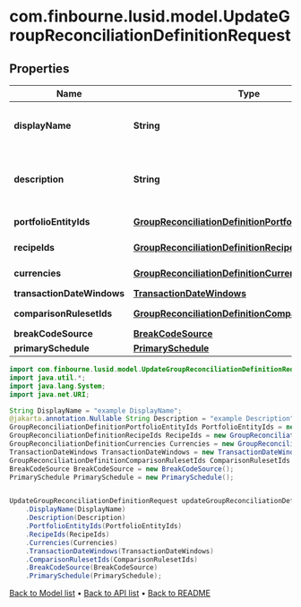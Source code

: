 # com.finbourne.lusid.model.UpdateGroupReconciliationDefinitionRequest

## Properties

Name | Type | Description | Notes
------------ | ------------- | ------------- | -------------
**displayName** | **String** | The name of the Group Reconciliation Definition | [default to String]
**description** | **String** | The description of the Group Reconciliation Definition | [optional] [default to String]
**portfolioEntityIds** | [**GroupReconciliationDefinitionPortfolioEntityIds**](GroupReconciliationDefinitionPortfolioEntityIds.md) |  | [default to GroupReconciliationDefinitionPortfolioEntityIds]
**recipeIds** | [**GroupReconciliationDefinitionRecipeIds**](GroupReconciliationDefinitionRecipeIds.md) |  | [optional] [default to GroupReconciliationDefinitionRecipeIds]
**currencies** | [**GroupReconciliationDefinitionCurrencies**](GroupReconciliationDefinitionCurrencies.md) |  | [optional] [default to GroupReconciliationDefinitionCurrencies]
**transactionDateWindows** | [**TransactionDateWindows**](TransactionDateWindows.md) |  | [optional] [default to TransactionDateWindows]
**comparisonRulesetIds** | [**GroupReconciliationDefinitionComparisonRulesetIds**](GroupReconciliationDefinitionComparisonRulesetIds.md) |  | [optional] [default to GroupReconciliationDefinitionComparisonRulesetIds]
**breakCodeSource** | [**BreakCodeSource**](BreakCodeSource.md) |  | [optional] [default to BreakCodeSource]
**primarySchedule** | [**PrimarySchedule**](PrimarySchedule.md) |  | [optional] [default to PrimarySchedule]

```java
import com.finbourne.lusid.model.UpdateGroupReconciliationDefinitionRequest;
import java.util.*;
import java.lang.System;
import java.net.URI;

String DisplayName = "example DisplayName";
@jakarta.annotation.Nullable String Description = "example Description";
GroupReconciliationDefinitionPortfolioEntityIds PortfolioEntityIds = new GroupReconciliationDefinitionPortfolioEntityIds();
GroupReconciliationDefinitionRecipeIds RecipeIds = new GroupReconciliationDefinitionRecipeIds();
GroupReconciliationDefinitionCurrencies Currencies = new GroupReconciliationDefinitionCurrencies();
TransactionDateWindows TransactionDateWindows = new TransactionDateWindows();
GroupReconciliationDefinitionComparisonRulesetIds ComparisonRulesetIds = new GroupReconciliationDefinitionComparisonRulesetIds();
BreakCodeSource BreakCodeSource = new BreakCodeSource();
PrimarySchedule PrimarySchedule = new PrimarySchedule();


UpdateGroupReconciliationDefinitionRequest updateGroupReconciliationDefinitionRequestInstance = new UpdateGroupReconciliationDefinitionRequest()
    .DisplayName(DisplayName)
    .Description(Description)
    .PortfolioEntityIds(PortfolioEntityIds)
    .RecipeIds(RecipeIds)
    .Currencies(Currencies)
    .TransactionDateWindows(TransactionDateWindows)
    .ComparisonRulesetIds(ComparisonRulesetIds)
    .BreakCodeSource(BreakCodeSource)
    .PrimarySchedule(PrimarySchedule);
```


[Back to Model list](../README.md#documentation-for-models) &#8226; [Back to API list](../README.md#documentation-for-api-endpoints) &#8226; [Back to README](../README.md)
